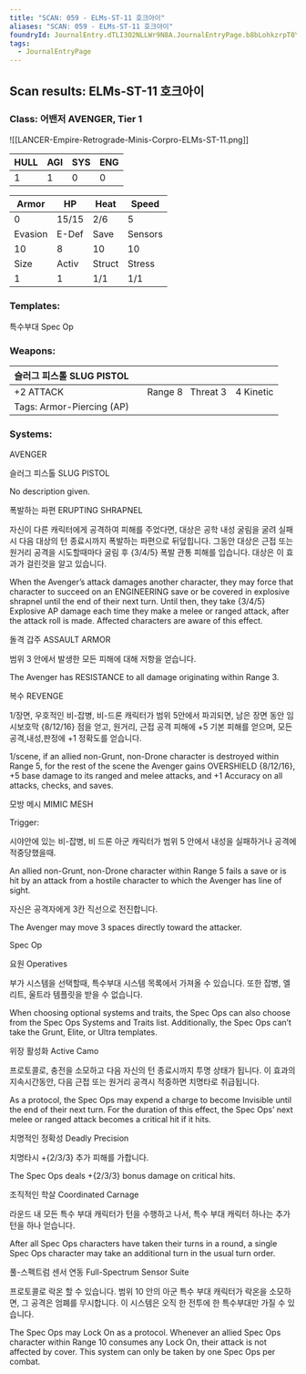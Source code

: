 ```yaml
---
title: "SCAN: 059 - ELMs-ST-11 호크아이"
aliases: "SCAN: 059 - ELMs-ST-11 호크아이"
foundryId: JournalEntry.dTLI3O2NLLWr9N8A.JournalEntryPage.b8bLohkzrpT0Yhab
tags:
  - JournalEntryPage
---
```

## Scan results: ELMs-ST-11 호크아이

### Class: 어밴저 AVENGER, Tier 1

![[LANCER-Empire-Retrograde-Minis-Corpro-ELMs-ST-11.png]]

| HULL | AGI | SYS | ENG |
| --- | --- | --- | --- |
| 1 | 1 | 0 | 0 |

| Armor | HP | Heat | Speed |
| --- | --- | --- | --- |
| 0 | 15/15 | 2/6 | 5 |
| Evasion | E-Def | Save | Sensors |
| 10 | 8 | 10 | 10 |
| Size | Activ | Struct | Stress |
| 1 | 1 | 1/1 | 1/1 |

### Templates:

특수부대 Spec Op

### Weapons:

| 슬러그 피스톨 SLUG PISTOL |  |  |  |
| --- | --- | --- | --- |
| +2 ATTACK |  | Range 8   Threat 3 | 4 Kinetic |  |
| Tags: Armor-Piercing (AP) |  |  |  |  |  |

### Systems:

AVENGER

슬러그 피스톨 SLUG PISTOL

No description given.

폭발하는 파편 ERUPTING SHRAPNEL

자신이 다른 캐릭터에게 공격하여 피해를 주었다면, 대상은 공학 내성 굴림을 굴려 실패시 다음 대상의 턴 종료시까지 폭발하는 파편으로 뒤덮힙니다. 그동안 대상은 근접 또는 원거리 공격을 시도할때마다 굴림 후 {3/4/5} 폭발 관통 피해를 입습니다. 대상은 이 효과가 걸린것을 알고 있습니다.

When the Avenger’s attack damages another character, they may force that character to succeed on an ENGINEERING save or be covered in explosive shrapnel until the end of their next turn. Until then, they take {3/4/5} Explosive AP damage each time they make a melee or ranged attack, after the attack roll is made. Affected characters are aware of this effect.

돌격 갑주 ASSAULT ARMOR

범위 3 안에서 발생한 모든 피해에 대해 저항을 얻습니다.

The Avenger has RESISTANCE to all damage originating within Range 3.

복수 REVENGE

1/장면, 우호적인 비-잡병, 비-드론 캐릭터가 범위 5안에서 파괴되면, 남은 장면 동안 임시보호막 {8/12/16} 점을 얻고, 원거리, 근접 공격 피해에 +5 기본 피해를 얻으며, 모든 공격,내성,판정에 +1 정확도를 얻습니다.

1/scene, if an allied non-Grunt, non-Drone character is destroyed within Range 5, for the rest of the scene the Avenger gains OVERSHIELD {8/12/16}, +5 base damage to its ranged and melee attacks, and +1 Accuracy on all attacks, checks, and saves.

모방 메시 MIMIC MESH

Trigger:

시야안에 있는 비-잡병, 비 드론 아군 캐릭터가 범위 5 안에서 내성을 실패하거나 공격에 적중당했을때.

An allied non-Grunt, non-Drone character within Range 5 fails a save or is hit by an attack from a hostile character to which the Avenger has line of sight.

  

자신은 공격자에게 3칸 직선으로 전진합니다.

The Avenger may move 3 spaces directly toward the attacker.

Spec Op

요원 Operatives

부가 시스템을 선택할때, 특수부대 시스템 목록에서 가져올 수 있습니다. 또한 잡병, 엘리트, 울트라 템플릿을 받을 수 없습니다.

When choosing optional systems and traits, the Spec Ops can also choose from the Spec Ops Systems and Traits list. Additionally, the Spec Ops can’t take the Grunt, Elite, or Ultra templates.

위장 활성화 Active Camo

프로토콜로, 충전을 소모하고 다음 자신의 턴 종료시까지 투명 상태가 됩니다. 이 효과의 지속시간동안, 다음 근접 또는 원거리 공격시 적중하면 치명타로 취급됩니다.

As a protocol, the Spec Ops may expend a charge to become Invisible until the end of their next turn. For the duration of this effect, the Spec Ops’ next melee or ranged attack becomes a critical hit if it hits.

치명적인 정확성 Deadly Precision

치명타시 +{2/3/3} 추가 피해를 가합니다.

The Spec Ops deals +{2/3/3} bonus damage on critical hits.

조직적인 학살 Coordinated Carnage

라운드 내 모든 특수 부대 캐릭터가 턴을 수행하고 나서, 특수 부대 캐릭터 하나는 추가 턴을 하나 얻습니다.

After all Spec Ops characters have taken their turns in a round, a single Spec Ops character may take an additional turn in the usual turn order.

풀-스펙트럼 센서 연동 Full-Spectrum Sensor Suite

프로토콜로 락온 할 수 있습니다. 범위 10 안의 아군 특수 부대 캐릭터가 락온을 소모하면, 그 공격은 엄폐를 무시합니다. 이 시스템은 오직 한 전투에 한 특수부대만 가질 수 있습니다.

The Spec Ops may Lock On as a protocol. Whenever an allied Spec Ops character within Range 10 consumes any Lock On, their attack is not affected by cover. This system can only be taken by one Spec Ops per combat.